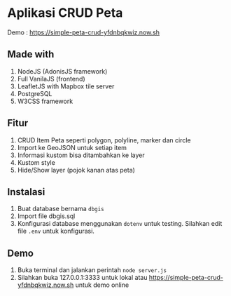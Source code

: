 # Aplikasi CRUD Peta 
Demo : https://simple-peta-crud-yfdnbqkwiz.now.sh

## Made with
1. NodeJS (AdonisJS framework)
2. Full VanilaJS (frontend)
3. LeafletJS with Mapbox tile server
4. PostgreSQL
5. W3CSS framework

## Fitur
1. CRUD Item Peta seperti polygon, polyline, marker dan circle
2. Import ke GeoJSON untuk setiap item
3. Informasi kustom bisa ditambahkan ke layer
4. Kustom style
5. Hide/Show layer (pojok kanan atas peta)

## Instalasi
1. Buat database bernama `dbgis`
2. Import file dbgis.sql
3. Konfigurasi database menggunakan `dotenv` untuk testing. Silahkan edit file `.env` untuk konfigurasi.

## Demo

1. Buka terminal dan jalankan perintah `node server.js`
2. Silahkan buka 127.0.0.1:3333 untuk lokal atau https://simple-peta-crud-yfdnbqkwiz.now.sh untuk demo online
